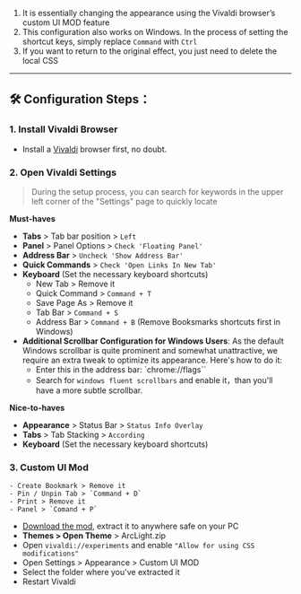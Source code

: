1. It is essentially changing the appearance using the Vivaldi browser’s custom UI MOD feature
2. This configuration also works on Windows. In the process of setting the shortcut keys, simply replace `Command` with `Ctrl`
3. If you want to return to the original effect, you just need to delete the local CSS

---

## 🛠️ Configuration Steps：

### 1. Install Vivaldi Browser

- Install a [Vivaldi](https://vivaldi.com) browser first, no doubt.

### 2. Open Vivaldi Settings

> During the setup process, you can search for keywords in the upper left corner of the "Settings" page to quickly locate

**Must-haves** 
- **Tabs** > Tab bar position > `Left`
- **Panel** > Panel Options > `Check 'Floating Panel'`
- **Address Bar** > `Uncheck 'Show Address Bar'`
- **Quick Commands** > `Check 'Open Links In New Tab'`
- **Keyboard** (Set the necessary keyboard shortcuts)
    - New Tab > Remove it
    - Quick Command > `Command + T`
    - Save Page As > Remove it
    - Tab Bar > `Command + S`
    - Address Bar > `Command + B` (Remove Booksmarks shortcuts first in Windows)
- **Additional Scrollbar Configuration for Windows Users**: As the default Windows scrollbar is quite prominent and somewhat unattractive, we require an extra tweak to optimize its appearance. Here's how to do it:
  - Enter this in the address bar: `chrome://flags``
  - Search for `windows fluent scrollbars` and enable it，than you'll have a more subtle scrollbar.

**Nice-to-haves**
- **Appearance** > Status Bar > `Status Info Overlay`
- **Tabs** > Tab Stacking > `According`
- **Keyboard** (Set the necessary keyboard shortcuts)
### 3. Custom UI Mod
    - Create Bookmark > Remove it
    - Pin / Unpin Tab > `Command + D`
    - Print > Remove it
    - Panel > `Comand + P`

- [Download the mod](https://github.com/tovifun/VivalArc/archive/refs/heads/main.zip), extract it to anywhere safe on your PC
- **Themes > Open Theme** >  ArcLight.zip
- Open `vivaldi://experiments` and enable `"Allow for using CSS modifications"`
- Open Settings > Appearance > Custom UI MOD
- Select the folder where you've extracted it
- Restart Vivaldi